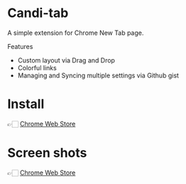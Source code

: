# Candi-tab

A simple extension for Chrome New Tab page.

Features

- Custom layout via Drag and Drop
- Colorful links
- Managing and Syncing multiple settings via Github gist

# Install

👉🏻 [Chrome Web Store](https://chrome.google.com/webstore/detail/candi-tab/oceflfkedkgjbamdjonjnjchfmimbceb?hl=zh-CN)

# Screen shots

👉🏻 [Chrome Web Store](https://chrome.google.com/webstore/detail/candi-tab/oceflfkedkgjbamdjonjnjchfmimbceb?hl=zh-CN)
